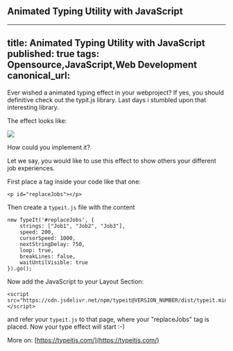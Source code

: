 ## Animated Typing Utility with JavaScript

---
title: Animated Typing Utility with JavaScript
published: true
tags: Opensource,JavaScript,Web Development
canonical_url: 
---

Ever wished a animated typing effect in your webproject? If yes, you should definitive check out the typit.js library. Last days i stumbled upon that interesting library.

The effect looks like:

![](https://cdn.hashnode.com/res/hashnode/image/upload/v1610912272420/8mrlr5nqd.plain)

How could you implement it?

Let we say, you would like to use this effect to show others your different job experiences.

First place a tag inside your code like that one:

```
<p id="replaceJobs"></p>
```

Then create a `typeit.js` file with the content

```
new TypeIt('#replaceJobs', {
	strings: ["Job1", "Job2", "Job3"],
	speed: 200,
	cursorSpeed: 1000,
	nextStringDelay: 750,
	loop: true,
	breakLines: false,
	waitUntilVisible: true
}).go();
```

Now add the JavaScript to your Layout Section:

```
<script src="https://cdn.jsdelivr.net/npm/typeit@VERSION_NUMBER/dist/typeit.min.js"></script>
```

and refer your `typeit.js` to that page, where your "replaceJobs" tag is placed. Now your type effect will start :-)

More on: [https://typeitjs.com/](https://typeitjs.com/)

